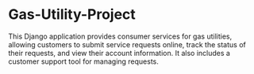 # Gas-Utility-Project
This Django application provides consumer services for gas utilities, allowing customers to submit service requests online, track the status of their requests, and view their account information. It also includes a customer support tool for managing requests.
